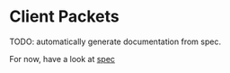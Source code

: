 # Client Packets
TODO: automatically generate documentation from spec.

For now, have a look at [spec](spec/client/)

